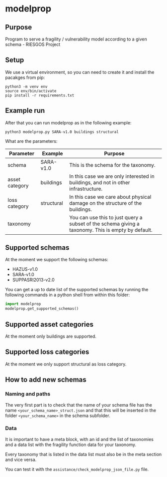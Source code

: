 # modelprop

## Purpose
Program to serve a fragility / vulnerability model
according to a given schema - RIESGOS Project

## Setup

We use a virtual environment, so you can need to create it and
install the pacakges from pip:

```shell
python3 -m venv env
source env/bin/activate
pip install -r requirements.txt
```

## Example run
After that you can run modelprop as in the following example:

```shell
python3 modelprop.py SARA-v1.0 buildings structural
```

What are the parameters:

| Parameter      | Example    | Purpose                                                                                            |
|----------------|------------|----------------------------------------------------------------------------------------------------|
| schema         | SARA-v1.0  | This is the schema for the taxonomy.                                                               |
| asset category | buildings  | In this case we are only interested in buildings, and not in other infrastructure.                 |
| loss category  | structural | In this case we care about physical damage on the structure of the buildings.                      |
| taxonomy       |            | You can use this to just query a subset of the schema giving a taxonomy. This is empty by default. |

## Supported schemas

At the moment we support the following schemas:
* HAZUS-v1.0
* SARA-v1.0
* SUPPASRI2013-v2.0

You can get a up to date list of the supported schemas by running the following commands
in a python shell from within this folder:

```python
import modelprop
modelprop.get_supported_schemas()
```

## Supported asset categories

At the moment only buildings are supported.

## Supported loss categories

At the moment we only support structural as loss category.

## How to add new schemas

### Naming and paths

The very first part is to check that the name of your schema file has the name `<your_schema_name>_struct.json` and
that this will be inserted in the folder `<your_schema_name>` in the schema subfolder.

### Data
It is important to have a meta block, with an id and the list of taxonomies and a data list with the
fragility function data for your taxonomy.

Every taxonomy that is listed in the data list must also be in the meta section and vice versa.

You can test it with the `assistance/check_modelprop_json_file.py` file.
